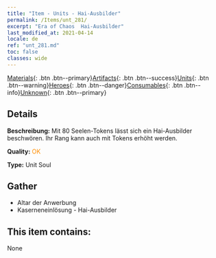 ```yaml
---
title: "Item - Units - Hai-Ausbilder"
permalink: /Items/unt_281/
excerpt: "Era of Chaos  Hai-Ausbilder"
last_modified_at: 2021-04-14
locale: de
ref: "unt_281.md"
toc: false
classes: wide
---
```

 [Materials](/de/Items/){: .btn .btn--primary}[Artifacts](/de/Items/Artifacts/){: .btn .btn--success}[Units](/de/Items/Units/){: .btn .btn--warning}[Heroes](/de/Items/Heroes/){: .btn .btn--danger}[Consumables](/de/Items/Consumables/){: .btn .btn--info}[Unknown](/de/Items/Unknown/){: .btn .btn--primary}

## Details
 **Beschreibung:** Mit 80 Seelen-Tokens lässt sich ein Hai-Ausbilder beschwören. Ihr Rang kann auch mit Tokens erhöht werden.

 **Quality:** <span style="color: #FF8C00">OK</span>

 **Type:** Unit Soul

## Gather

*    Altar der Anwerbung 
*    Kaserneneinlösung - Hai-Ausbilder 

## This item contains:

  None

